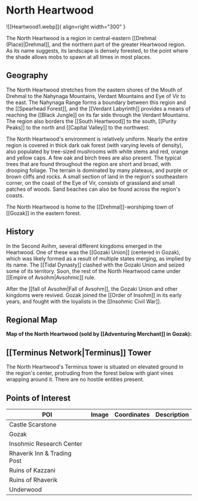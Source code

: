# North Heartwood

![[Heartwood1.webp]]{ align=right width="300" }

The North Heartwood is a region in central-eastern [[Drehmal (Place)|Drehmal]], and the northern part of the greater Heartwood region. As its name suggests, its landscape is densely forested, to the point where the shade allows mobs to spawn at all times in most places.

## Geography

The North Heartwood stretches from the eastern shores of the Mouth of Drehmal to the Nahynaga Mountains, Verdant Mountains and Eye of Vir to the east. The Nahynaga Range forms a boundary between this region and the [[Spearhead Forest]], and the [[Verdant Labyrinth]] provides a means of reaching the [[Black Jungle]] on its far side through the Verdant Mountains. The region also borders the [[South Heartwood]] to the south, [[Purity Peaks]] to the north and [[Capital Valley]] to the northwest.

The North Heartwood's environment is relatively uniform. Nearly the entire region is covered in thick dark oak forest (with varying levels of density), also populated by tree-sized mushrooms with white stems and red, orange and yellow caps. A few oak and birch trees are also present. The typical trees that are found throughout the region are short and broad, with drooping foliage. The terrain is dominated by many plateaus, and purple or brown cliffs and rocks. A small section of land in the region's southeastern corner, on the coast of the Eye of Vir, consists of grassland and small patches of woods. Sand beaches can also be found across the region's coasts.

The North Heartwood is home to the [[Drehmal]]-worshiping town of [[Gozak]] in the eastern forest.

## History

In the Second Avihm, several different kingdoms emerged in the Heartwood. One of these was the [[Gozaki Union]] (centered in Gozak), which was likely formed as a result of multiple states merging, as implied by its name. The [[Tidal Dynasty]] clashed with the Gozaki Union and seized some of its territory. Soon, the rest of the North Heartwood came under [[Empire of Avsohm|Avsohmic]] rule.

After the [[fall of Avsohm|Fall of Avsohm]], the Gozaki Union and other kingdoms were revived. Gozak joined the [[Order of Insohm]] in its early years, and fought with the loyalists in the [[Insohmic Civil War]].

## Regional Map

**Map of the North Heartwood (sold by [[Adventuring Merchant]] in Gozak):**

## [[Terminus Network|Terminus]] Tower

The North Heartwood's Terminus tower is situated on elevated ground in the region's center, protruding from the forest below with giant vines wrapping around it. There are no hostile entities present.

## Points of Interest

| POI | Image | Coordinates | Description |
|-|-|-|-|
| Castle Scarstone |  |  |  |
| Gozak |  |  |  |
| Insohmic Research Center |  |  |  |
| Rhaverik Inn & Trading Post |  |  |  |
| Ruins of Kazzani |  |  |  |
| Ruins of Rhaverik |  |  |  |
| Underwood |  |  |  |
